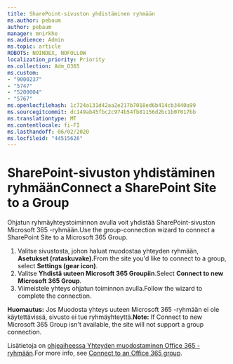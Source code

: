 ```yaml
---
title: SharePoint-sivuston yhdistäminen ryhmään
ms.author: pebaum
author: pebaum
manager: mnirkhe
ms.audience: Admin
ms.topic: article
ROBOTS: NOINDEX, NOFOLLOW
localization_priority: Priority
ms.collection: Adm_O365
ms.custom:
- "9000237"
- "5747"
- "5200004"
- "5767"
ms.openlocfilehash: 1c724a131d42aa2e217b7018ed6b414cb3440a99
ms.sourcegitcommit: dc149ab45fbc2c974b54fb81156d2bc1b07017bb
ms.translationtype: MT
ms.contentlocale: fi-FI
ms.lasthandoff: 06/02/2020
ms.locfileid: "44515626"
---
```

# <a name="connect-a-sharepoint-site-to-a-group"></a><span data-ttu-id="f2cf3-102">SharePoint-sivuston yhdistäminen ryhmään</span><span class="sxs-lookup"><span data-stu-id="f2cf3-102">Connect a SharePoint Site to a Group</span></span>

<span data-ttu-id="f2cf3-103">Ohjatun ryhmäyhteystoiminnon avulla voit yhdistää SharePoint-sivuston Microsoft 365 -ryhmään.</span><span class="sxs-lookup"><span data-stu-id="f2cf3-103">Use the group-connection wizard to connect a SharePoint Site to a Microsoft 365 Group.</span></span>

1. <span data-ttu-id="f2cf3-104">Valitse sivustosta, johon haluat muodostaa yhteyden ryhmään, **Asetukset (rataskuvake).**</span><span class="sxs-lookup"><span data-stu-id="f2cf3-104">From the site you'd like to connect to a group, select  **Settings (gear icon)**.</span></span>
2. <span data-ttu-id="f2cf3-105">Valitse **Yhdistä uuteen Microsoft 365 Groupiin**.</span><span class="sxs-lookup"><span data-stu-id="f2cf3-105">Select  **Connect to new Microsoft 365 Group**.</span></span>
3. <span data-ttu-id="f2cf3-106">Viimeistele yhteys ohjatun toiminnon avulla.</span><span class="sxs-lookup"><span data-stu-id="f2cf3-106">Follow the wizard to complete the connection.</span></span>

<span data-ttu-id="f2cf3-107">**Huomautus:**  Jos Muodosta yhteys uuteen Microsoft 365 -ryhmään ei ole käytettävissä, sivusto ei tue ryhmäyhteyttä.</span><span class="sxs-lookup"><span data-stu-id="f2cf3-107">**Note:**  If Connect to new Microsoft 365 Group isn't available, the site will not support a group connection.</span></span>

<span data-ttu-id="f2cf3-108">Lisätietoja on [ohjeaiheessa Yhteyden muodostaminen Office 365 -ryhmään](https://docs.microsoft.com/sharepoint/dev/transform/modernize-connect-to-office365-group).</span><span class="sxs-lookup"><span data-stu-id="f2cf3-108">For more info, see  [Connect to an Office 365 group](https://docs.microsoft.com/sharepoint/dev/transform/modernize-connect-to-office365-group).</span></span>
